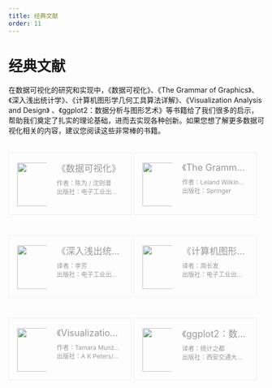 ```yaml
---
title: 经典文献
order: 11
---
```


<style>
    .container {
        width: 100%;
    }
    .row {
        display: flex;
        flex-flow: wrap;
    }
    .feature {
        width: 48%;
        margin-right: 1%;
    }
    .card {
        color: #999999;
        font-size: 12px;
        padding: 16px;
        margin: 20px 0;
        text-decoration: none;
        border: 1px solid #EFF0F8;
        cursor: pointer;
        transition: all 0.3s;
    }
    .card:hover {
        box-shadow: 0 1px 2px -2px rgba(0,0,0,0.16), 0 3px 6px 0 rgba(0,0,0,0.12), 0 5px 12px 4px rgba(0,0,0,0.09);
        text-decoration: none;
    }
    .card .col-md-2 {
        padding-top: 3px;
        flex: 0 0 58px;
        max-width: 58px;
    }
    .card .col-md-10 {
        flex: 1;
        max-width: calc(100% - 80px);
        margin-left: 20px;
    }
    .card .book-title {
        font-size: 18px;
        margin: 0 0 8px 0;
    }
    .card .book-title, .card .book-author {
        display: block;
        white-space: nowrap;
        overflow: hidden;
        text-overflow: ellipsis;
    }
    .card .row {
        margin: 0;
        display: flex;
    }

    @media (max-width: 768px) {
        .feature {
            width: 100%;
            margin-right: 0%;
        }
    }
</style>

# 经典文献

在数据可视化的研究和实现中，《数据可视化》、《The Grammar of Graphics》、《深入浅出统计学》、《计算机图形学几何工具算法详解》、《Visualization Analysis and Design》 、《ggplot2：数据分析与图形艺术》等书籍给了我们很多的启示，帮助我们奠定了扎实的理论基础，进而去实现各种创新。如果您想了解更多数据可视化相关的内容，建议您阅读这些非常棒的书籍。

<div class="container">
    <div class="row">
        <div class="feature col-md-6">
            <div class="card" href="https://gw.alipayobjects.com/mdn/rms_f8c6a0/afts/img/A*CtkdRasWYmcAAAAAAAAAAABkARQnAQ" target="_blank">
                <div class="row">
                    <div class="col-md-2">
                        <img width="64" height="86" src="https://gw.alipayobjects.com/mdn/rms_f8c6a0/afts/img/A*CtkdRasWYmcAAAAAAAAAAABkARQnAQ" alt="">
                    </div>
                    <div class="col-md-10">
                        <span class="book-title">《数据可视化》</span>
                        <div class="detail">
                              <span class="book-author">作者：陈为 / 沈则潜</span>
                              <span class="book-author"> 出版社：电子工业出版社</span>
                        </div>
                    </div>
                </div>
            </div>
        </div>
        <div class="feature col-md-6">
            <div class="card" href="https://book.douban.com/subject/10123863/" target="_blank">
                <div class="row">
                    <div class="col-md-2">
                        <img width="64" height="86" src="https://gw.alipayobjects.com/mdn/rms_f8c6a0/afts/img/A*14V2SIrjh5cAAAAAAAAAAABkARQnAQ" alt="">
                    </div>
                    <div class="col-md-10">
                        <span class="book-title">《The Grammar of Graphics》</span>
                        <div class="detail">
                              <span class="book-author">作者：Leland Wilkinson</span>
                              <span class="book-author"> 出版社：Springer</span>
                        </div>
                    </div>
                </div>
            </div>
        </div>
        <div class="feature col-md-6">
            <div class="card" href="https://book.douban.com/subject/7056708/" target="_blank">
                <div class="row">
                    <div class="col-md-2">
                        <img width="64" height="86" src="https://gw.alipayobjects.com/mdn/rms_f8c6a0/afts/img/A*hHIyRbFVeVgAAAAAAAAAAABkARQnAQ" alt="">
                    </div>
                    <div class="col-md-10">
                        <span class="book-title">《深入浅出统计学》</span>
                        <div class="detail">
                              <span class="book-author">译者：李芳</span>
                              <span class="book-author"> 出版社：电子工业出版社</span>
                        </div>
                    </div>
                </div>
            </div>
        </div>
        <div class="feature col-md-6">
            <div class="card" href="https://book.douban.com/subject/1224798/" target="_blank">
                <div class="row">
                    <div class="col-md-2">
                        <img width="64" height="86" src="https://gw.alipayobjects.com/mdn/rms_f8c6a0/afts/img/A*vMGYSKMcKTAAAAAAAAAAAABkARQnAQ" alt="">
                    </div>
                    <div class="col-md-10">
                        <span class="book-title">《计算机图形学几何工具算法详解》</span>
                        <div class="detail">
                              <span class="book-author">译者：周长发</span>
                              <span class="book-author"> 出版社：电子工业出版社</span>
                        </div>
                    </div>
                </div>
            </div>
        </div>
        <div class="feature col-md-6">
            <div class="card" href="https://book.douban.com/subject/26266036/" target="_blank">
                <div class="row">
                    <div class="col-md-2">
                        <img width="64" height="86" src="https://gw.alipayobjects.com/mdn/rms_f8c6a0/afts/img/A*wU37TY3tLc0AAAAAAAAAAABkARQnAQ" alt="">
                    </div>
                    <div class="col-md-10">
                        <span class="book-title">《Visualization Analysis & Design》</span>
                        <div class="detail">
                              <span class="book-author">作者：Tamara Munzner</span>
                              <span class="book-author"> 出版社：A K Peters/CRC Press</span>
                        </div>
                    </div>
                </div>
            </div>
        </div>
        <div class="feature col-md-6">
            <div class="card" href="https://book.douban.com/subject/24527091/" target="_blank">
                <div class="row">
                    <div class="col-md-2">
                        <img width="64" height="86" src="https://gw.alipayobjects.com/mdn/rms_f8c6a0/afts/img/A*VPMMTKYiD0wAAAAAAAAAAABkARQnAQ" alt="">
                    </div>
                    <div class="col-md-10">
                        <span class="book-title">《ggplot2：数据分析与图形艺术》</span>
                        <div class="detail">
                              <span class="book-author">译者：统计之都</span>
                              <span class="book-author"> 出版社：西安交通大学出版社</span>
                        </div>
                    </div>
                </div>
            </div>
        </div>
    </div>
</div>
